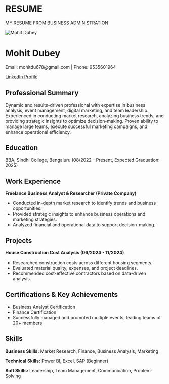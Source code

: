 # RESUME
MY RESUME FROM BUSINESS ADMINISTRATION 
<!DOCTYPE html><html lang="en">
<head>
  <meta charset="UTF-8" />
  <meta name="viewport" content="width=device-width, initial-scale=1.0"/>
  <title>Mohit Dubey - Portfolio</title>
  <script src="https://cdn.tailwindcss.com"></script>
</head>
<body class="bg-gray-100 font-sans text-gray-800">
  <div class="max-w-4xl mx-auto p-6 bg-white shadow-lg rounded-lg mt-10">
    <div class="flex flex-col sm:flex-row items-center">
      <img src="mohit.jpg" alt="Mohit Dubey" class="w-32 h-32 rounded-full shadow-md mr-6"/>
      <div>
        <h1 class="text-3xl font-bold">Mohit Dubey</h1>
        <p class="text-gray-600">Email: mohitdu678@gmail.com | Phone: 9535601964</p>
        <a href="https://www.linkedin.com/in/mohit-dubey-541716281" target="_blank" class="text-blue-600 hover:underline">LinkedIn Profile</a>
      </div>
    </div><div class="mt-6">
  <h2 class="text-2xl font-semibold border-b pb-1 mb-2">Professional Summary</h2>
  <p>Dynamic and results-driven professional with expertise in business analysis, event management, digital marketing, and team leadership. Experienced in conducting market research, analyzing business trends, and providing strategic insights to optimize decision-making. Proven ability to manage large teams, execute successful marketing campaigns, and enhance operational efficiency.</p>
</div>

<div class="mt-6">
  <h2 class="text-2xl font-semibold border-b pb-1 mb-2">Education</h2>
  <p>BBA, Sindhi College, Bengaluru (08/2022 - Present, Expected Graduation: 2025)</p>
</div>

<div class="mt-6">
  <h2 class="text-2xl font-semibold border-b pb-1 mb-2">Work Experience</h2>
  <p><strong>Freelance Business Analyst & Researcher (Private Company)</strong></p>
  <ul class="list-disc ml-6">
    <li>Conducted in-depth market research to identify trends and business opportunities.</li>
    <li>Provided strategic insights to enhance business operations and marketing strategies.</li>
    <li>Analyzed financial and operational data to support decision-making.</li>
  </ul>
</div>

<div class="mt-6">
  <h2 class="text-2xl font-semibold border-b pb-1 mb-2">Projects</h2>
  <p><strong>House Construction Cost Analysis (06/2024 - 11/2024)</strong></p>
  <ul class="list-disc ml-6">
    <li>Researched construction costs across different housing segments.</li>
    <li>Evaluated material quality, expenses, and project deadlines.</li>
    <li>Recommended cost-effective contractors based on data-driven analysis.</li>
  </ul>
</div>

<div class="mt-6">
  <h2 class="text-2xl font-semibold border-b pb-1 mb-2">Certifications & Key Achievements</h2>
  <ul class="list-disc ml-6">
    <li>Business Analyst Certification</li>
    <li>Finance Certification</li>
    <li>Successfully managed and promoted multiple events, leading teams of 20+ members</li>
  </ul>
</div>

<div class="mt-6">
  <h2 class="text-2xl font-semibold border-b pb-1 mb-2">Skills</h2>
  <p><strong>Business Skills:</strong> Market Research, Finance, Business Analysis, Marketing</p>
  <p><strong>Technical Skills:</strong> Power BI, Excel, SAP (Beginner)</p>
  <p><strong>Soft Skills:</strong> Leadership, Team Management, Communication, Problem-Solving</p>
</div>

  </div>
</body>
</html>
